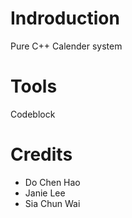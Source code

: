 # Indroduction
Pure C++ Calender system

# Tools
Codeblock 

# Credits
* Do Chen Hao
* Janie Lee
* Sia Chun Wai